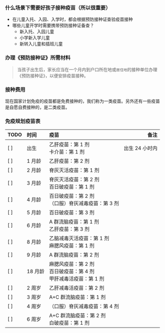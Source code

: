  

### 什么场景下需要好孩子接种疫苗（所以很重要）

- 在儿童入托、入园、入学时，都会根据预防接种证查验疫苗接种
- 哪些儿童开学时需要携带预防接种证备查？    
    - 新入托、入园儿童
    - 小学新入学儿童
    - 新转入儿童和插班儿童

### 办理《预防接种证》所需材料
> 当孩子出生后，家长应当在一个月内到户口所在地或`居住地`的接种单位办理《预防接种证》，以便安排疫苗接种。

### 接种费用
现在国家计划免疫的疫苗都是免费接种的，我们称为一类疫苗。另外还有一些疫苗是自愿自费接种的，是二类疫苗。

### 免疫规划疫苗表

|TODO|时间 | 疫苗 |备注 |
|:----|:----|:----|----:|
| [ ] | 出生 | 乙肝疫苗：第 1 剂  </br>卡介苗：第 1 剂 |出生 24 小时内 |
| [ ] |1 月龄 | 乙肝疫苗：第 2 剂 ||
| [ ] |2 月龄 | 脊灰灭活疫苗：第 1 剂 ||
| [ ] |3 月龄 | 脊灰灭活疫苗：第 2 剂 </br> 百日破疫苗：第 1 剂 ||
| [ ] |4 月龄 | 百日破疫苗：第 2 剂 </br>（口服）脊灰减毒疫苗：第 3 剂 ||
| [ ] |5 月龄 | 百日破疫苗：第 3 剂 ||
| [ ] |6 月龄 | A 群流脑疫苗：第 1 剂 </br>乙肝疫苗：第 3 剂  ||
| [ ] |8 月龄 | 乙脑减毒灭活疫苗：第 1 剂 </br> 麻腮风疫苗：第 1 剂 ||
| [ ] |9 月龄 | A 群流脑疫苗：第 2 剂 ||
| [ ] |18 月龄 | 麻腮风疫苗：第 2 剂 </br> 百日破疫苗：第 4 剂</br>甲肝减毒活疫苗：第 1 剂 ||
| [ ] |2 周岁 | 乙肝减毒活疫苗：第 2 剂 ||
| [ ] |3 周岁|A+C 群流脑疫苗：第 1 剂 ||
| [ ] |4 周岁 |（口服）脊灰减毒疫苗：第 4 剂 ||
| [ ] |6 周岁 | A+C 群流脑疫苗：第 2 剂</br>白破疫苗：第 1 剂||